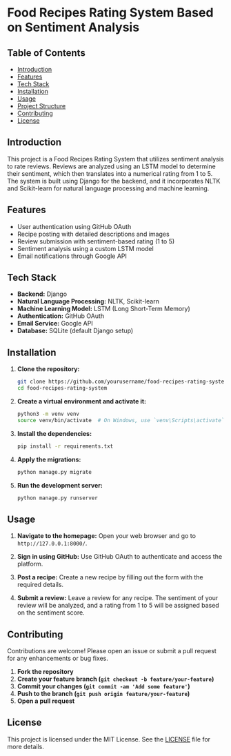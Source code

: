 # Food Recipes Rating System Based on Sentiment Analysis

## Table of Contents
- [Introduction](#introduction)
- [Features](#features)
- [Tech Stack](#tech-stack)
- [Installation](#installation)
- [Usage](#usage)
- [Project Structure](#project-structure)
- [Contributing](#contributing)
- [License](#license)

## Introduction
This project is a Food Recipes Rating System that utilizes sentiment analysis to rate reviews. Reviews are analyzed using an LSTM model to determine their sentiment, which then translates into a numerical rating from 1 to 5. The system is built using Django for the backend, and it incorporates NLTK and Scikit-learn for natural language processing and machine learning.

## Features
- User authentication using GitHub OAuth
- Recipe posting with detailed descriptions and images
- Review submission with sentiment-based rating (1 to 5)
- Sentiment analysis using a custom LSTM model
- Email notifications through Google API

## Tech Stack
- **Backend:** Django
- **Natural Language Processing:** NLTK, Scikit-learn
- **Machine Learning Model:** LSTM (Long Short-Term Memory)
- **Authentication:** GitHub OAuth
- **Email Service:** Google API
- **Database:** SQLite (default Django setup)

## Installation
1. **Clone the repository:**
    ```bash
    git clone https://github.com/yourusername/food-recipes-rating-system.git
    cd food-recipes-rating-system
    ```

2. **Create a virtual environment and activate it:**
    ```bash
    python3 -m venv venv
    source venv/bin/activate  # On Windows, use `venv\Scripts\activate`
    ```

3. **Install the dependencies:**
    ```bash
    pip install -r requirements.txt
    ```

4. **Apply the migrations:**
    ```bash
    python manage.py migrate
    ```

5. **Run the development server:**
    ```bash
    python manage.py runserver
    ```

## Usage
1. **Navigate to the homepage:**
    Open your web browser and go to `http://127.0.0.1:8000/`.

2. **Sign in using GitHub:**
    Use GitHub OAuth to authenticate and access the platform.

3. **Post a recipe:**
    Create a new recipe by filling out the form with the required details.

4. **Submit a review:**
    Leave a review for any recipe. The sentiment of your review will be analyzed, and a rating from 1 to 5 will be assigned based on the sentiment score.


## Contributing
Contributions are welcome! Please open an issue or submit a pull request for any enhancements or bug fixes.

1. **Fork the repository**
2. **Create your feature branch (`git checkout -b feature/your-feature`)**
3. **Commit your changes (`git commit -am 'Add some feature'`)**
4. **Push to the branch (`git push origin feature/your-feature`)**
5. **Open a pull request**

## License
This project is licensed under the MIT License. See the [LICENSE](LICENSE) file for more details.
